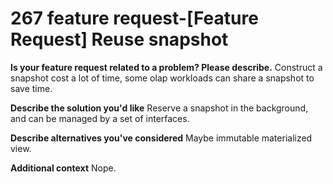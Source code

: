 # 267 feature request-[Feature Request] Reuse snapshot
**Is your feature request related to a problem? Please describe.**
Construct a snapshot cost a lot of time, some olap workloads can share a snapshot to save time.

**Describe the solution you'd like**
Reserve a snapshot in the background, and can be managed by a set of interfaces.

**Describe alternatives you've considered**
Maybe immutable materialized view.

**Additional context**
Nope.